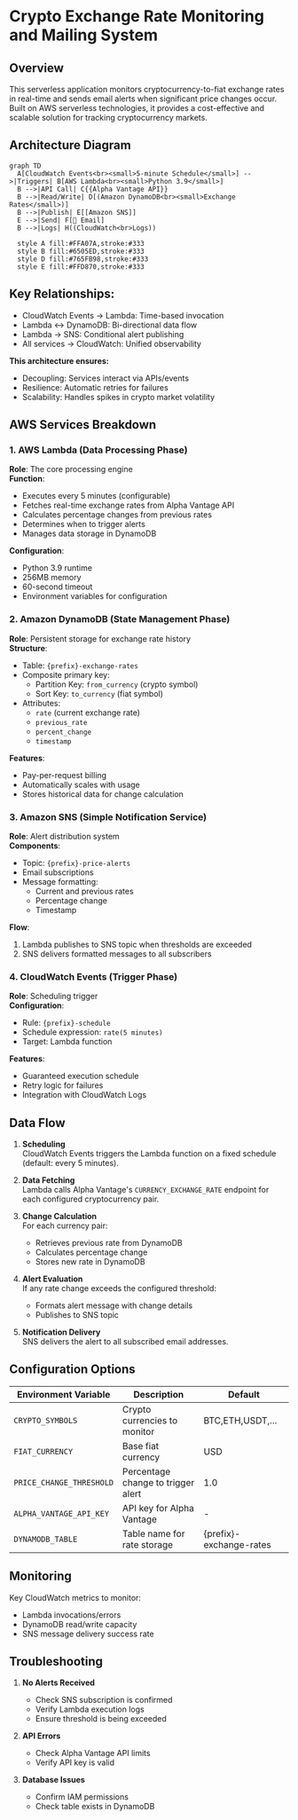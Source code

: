 # Crypto Exchange Rate Monitoring and Mailing System

## Overview

This serverless application monitors cryptocurrency-to-fiat exchange rates in real-time and sends email alerts when significant price changes occur. Built on AWS serverless technologies, it provides a cost-effective and scalable solution for tracking cryptocurrency markets.

## Architecture Diagram

```mermaid
graph TD
  A[CloudWatch Events<br><small>5-minute Schedule</small>] -->|Triggers| B[AWS Lambda<br><small>Python 3.9</small>]
  B -->|API Call| C{{Alpha Vantage API}}
  B -->|Read/Write| D[(Amazon DynamoDB<br><small>Exchange Rates</small>)]
  B -->|Publish| E[[Amazon SNS]]
  E -->|Send| F[📧 Email]
  B -->|Logs| H((CloudWatch<br>Logs))
  
  style A fill:#FFA07A,stroke:#333
  style B fill:#6505ED,stroke:#333
  style D fill:#765FB98,stroke:#333
  style E fill:#FFD870,stroke:#333
```


## Key Relationships:

- CloudWatch Events → Lambda: Time-based invocation
- Lambda ↔ DynamoDB: Bi-directional data flow
- Lambda → SNS: Conditional alert publishing
- All services → CloudWatch: Unified observability

**This architecture ensures:**

- Decoupling: Services interact via APIs/events
- Resilience: Automatic retries for failures
- Scalability: Handles spikes in crypto market volatility

## AWS Services Breakdown

### 1. **AWS Lambda (Data Processing Phase)**
**Role**: The core processing engine  
**Function**:
- Executes every 5 minutes (configurable)
- Fetches real-time exchange rates from Alpha Vantage API
- Calculates percentage changes from previous rates
- Determines when to trigger alerts
- Manages data storage in DynamoDB

**Configuration**:
- Python 3.9 runtime
- 256MB memory
- 60-second timeout
- Environment variables for configuration

### 2. **Amazon DynamoDB (State Management Phase)**
**Role**: Persistent storage for exchange rate history  
**Structure**:
- Table: `{prefix}-exchange-rates`
- Composite primary key:
  - Partition Key: `from_currency` (crypto symbol)
  - Sort Key: `to_currency` (fiat symbol)
- Attributes:
  - `rate` (current exchange rate)
  - `previous_rate`
  - `percent_change`
  - `timestamp`

**Features**:
- Pay-per-request billing
- Automatically scales with usage
- Stores historical data for change calculation

### 3. **Amazon SNS (Simple Notification Service)**
**Role**: Alert distribution system  
**Components**:
- Topic: `{prefix}-price-alerts`
- Email subscriptions
- Message formatting:
  - Current and previous rates
  - Percentage change
  - Timestamp

**Flow**:
1. Lambda publishes to SNS topic when thresholds are exceeded
2. SNS delivers formatted messages to all subscribers

### 4. **CloudWatch Events (Trigger Phase)**
**Role**: Scheduling trigger  
**Configuration**:
- Rule: `{prefix}-schedule`
- Schedule expression: `rate(5 minutes)`
- Target: Lambda function

**Features**:
- Guaranteed execution schedule
- Retry logic for failures
- Integration with CloudWatch Logs

## Data Flow

1. **Scheduling**  
   CloudWatch Events triggers the Lambda function on a fixed schedule (default: every 5 minutes).

2. **Data Fetching**  
   Lambda calls Alpha Vantage's `CURRENCY_EXCHANGE_RATE` endpoint for each configured cryptocurrency pair.

3. **Change Calculation**  
   For each currency pair:
   - Retrieves previous rate from DynamoDB
   - Calculates percentage change
   - Stores new rate in DynamoDB

4. **Alert Evaluation**  
   If any rate change exceeds the configured threshold:
   - Formats alert message with change details
   - Publishes to SNS topic

5. **Notification Delivery**  
   SNS delivers the alert to all subscribed email addresses.

## Configuration Options

| Environment Variable | Description | Default |
|----------------------|-------------|---------|
| `CRYPTO_SYMBOLS` | Crypto currencies to monitor | BTC,ETH,USDT,... |
| `FIAT_CURRENCY` | Base fiat currency | USD |
| `PRICE_CHANGE_THRESHOLD` | Percentage change to trigger alert | 1.0 |
| `ALPHA_VANTAGE_API_KEY` | API key for Alpha Vantage | - |
| `DYNAMODB_TABLE` | Table name for rate storage | {prefix}-exchange-rates |

## Monitoring

Key CloudWatch metrics to monitor:
- Lambda invocations/errors
- DynamoDB read/write capacity
- SNS message delivery success rate




## Troubleshooting

1. **No Alerts Received**
   - Check SNS subscription is confirmed
   - Verify Lambda execution logs
   - Ensure threshold is being exceeded

2. **API Errors**
   - Check Alpha Vantage API limits
   - Verify API key is valid

3. **Database Issues**
   - Confirm IAM permissions
   - Check table exists in DynamoDB

